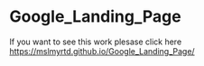 # Google_Landing_Page
If you want to see this work plesase click here https://mslmyrtd.github.io/Google_Landing_Page/

